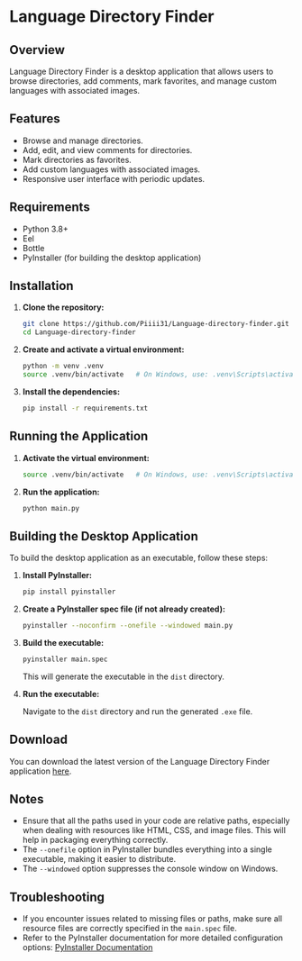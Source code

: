 # Language Directory Finder

## Overview

Language Directory Finder is a desktop application that allows users to browse directories, add comments, mark favorites, and manage custom languages with associated images.

## Features

- Browse and manage directories.
- Add, edit, and view comments for directories.
- Mark directories as favorites.
- Add custom languages with associated images.
- Responsive user interface with periodic updates.

## Requirements

- Python 3.8+
- Eel
- Bottle
- PyInstaller (for building the desktop application)

## Installation

1. **Clone the repository:**

    ```bash
    git clone https://github.com/Piiii31/Language-directory-finder.git
    cd Language-directory-finder
    ```

2. **Create and activate a virtual environment:**

    ```bash
    python -m venv .venv
    source .venv/bin/activate   # On Windows, use: .venv\Scripts\activate
    ```

3. **Install the dependencies:**

    ```bash
    pip install -r requirements.txt
    ```

## Running the Application

1. **Activate the virtual environment:**

    ```bash
    source .venv/bin/activate   # On Windows, use: .venv\Scripts\activate
    ```

2. **Run the application:**

    ```bash
    python main.py
    ```

## Building the Desktop Application

To build the desktop application as an executable, follow these steps:

1. **Install PyInstaller:**

    ```bash
    pip install pyinstaller
    ```

2. **Create a PyInstaller spec file (if not already created):**

    ```bash
    pyinstaller --noconfirm --onefile --windowed main.py
    ```

3. **Build the executable:**

    ```bash
    pyinstaller main.spec
    ```

    This will generate the executable in the `dist` directory.

4. **Run the executable:**

    Navigate to the `dist` directory and run the generated `.exe` file.

## Download

You can download the latest version of the Language Directory Finder application [here]([https://drive.google.com/uc?id=YOUR_FILE_ID&export=download](https://drive.google.com/drive/folders/1jwNhzdUZk_6UuO1Q_8pobv7zXpDpz1ty?usp=sharing)).

## Notes

- Ensure that all the paths used in your code are relative paths, especially when dealing with resources like HTML, CSS, and image files. This will help in packaging everything correctly.
- The `--onefile` option in PyInstaller bundles everything into a single executable, making it easier to distribute.
- The `--windowed` option suppresses the console window on Windows.

## Troubleshooting

- If you encounter issues related to missing files or paths, make sure all resource files are correctly specified in the `main.spec` file.
- Refer to the PyInstaller documentation for more detailed configuration options: [PyInstaller Documentation](https://pyinstaller.readthedocs.io/)
